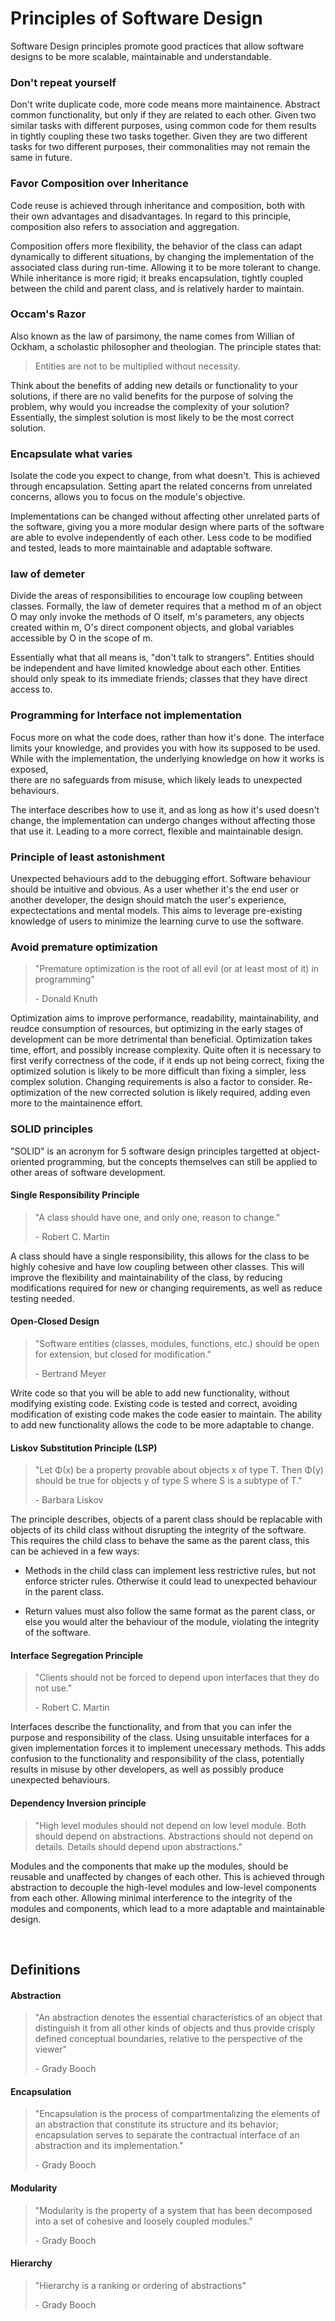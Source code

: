 # Principles of Software Design

Software Design principles promote good practices that allow software designs to
be more scalable, maintainable and understandable.



### Don't repeat yourself

Don't write duplicate code, more code means more maintainence. Abstract common 
functionality, but only if they are related to each other. Given two similar 
tasks with different purposes, using common code for them results in tightly 
coupling these two tasks together. Given they are two different tasks for two 
different purposes, their commonalities may not remain the same in future.



### Favor Composition over Inheritance

Code reuse is achieved through inheritance and composition, both with their own
advantages and disadvantages. In regard to this principle, composition also 
refers to association and aggregation.

Composition offers more flexibility, the behavior of the class can adapt 
dynamically to different situations, by changing the implementation of the 
associated class during run-time. Allowing it to be more tolerant to change.
While inheritance is more rigid; it breaks encapsulation, tightly coupled 
between the child and parent class, and is relatively harder to maintain.



### Occam's Razor

Also known as the law of parsimony, the name comes from Willian of Ockham, a 
scholastic philosopher and theologian. The principle states that:

> Entities are not to be multiplied without necessity.

Think about the benefits of adding new details or functionality to your 
solutions, if there are no valid benefits for the purpose of solving the 
problem, why would you increadse the complexity of your solution? Essentially, 
the simplest solution is most likely to be the most correct solution. 



### Encapsulate what varies

Isolate the code you expect to change, from what doesn't. This is achieved 
through encapsulation. Setting apart the related concerns from unrelated 
concerns, allows you to focus on the module's objective.

Implementations can be changed without affecting other unrelated parts of the 
software, giving you a more modular design where parts of the software are able 
to evolve independently of each other. Less code to be modified and tested, 
leads to more maintainable and adaptable software.



### law of demeter

Divide the areas of responsibilities to encourage low coupling between classes. 
Formally, the law of demeter requires that a method m of an object O may only 
invoke the methods of O itself, m's parameters, any objects created within m, 
O's direct component objects, and global variables accessible by O in the scope 
of m.

Essentially what that all means is, "don't talk to strangers". Entities should 
be independent and have limited knowledge about each other. Entities should only 
speak to its immediate friends; classes that they have direct access to. 



### Programming for Interface not implementation

Focus more on what the code does, rather than how it's done. The interface 
limits your knowledge, and provides you with how its supposed to be used. While 
with the implementation, the underlying knowledge on how it works is exposed,  
there are no safeguards from misuse, which likely leads to unexpected behaviours. 

The interface describes how to use it, and as long as how it's used doesn't 
change, the implementation can undergo changes without affecting those that use 
it. Leading to a more correct, flexible and maintainable design.



### Principle of least astonishment

Unexpected behaviours add to the debugging effort. Software behaviour should be 
intuitive and obvious. As a user whether it's the end user or another developer, 
the design should match the user's experience, expectectations and mental 
models. This aims to leverage pre-existing knowledge of users to minimize the 
learning curve to use the software.



### Avoid premature optimization

> "Premature optimization is the root of all evil (or at least most of it) in 
> programming"
> 
> \- Donald Knuth

Optimization aims to improve performance, readability, maintainability, and 
reudce consumption of resources, but optimizing in the early stages of 
development can be more detrimental than beneficial. Optimization takes time, 
effort, and possibly increase complexity. Quite often it is necessary to first 
verify correctness of the code, if it ends up not being correct, fixing the 
optimized solution is likely to be more difficult than fixing a simpler, less 
complex solution. Changing requirements is also a factor to consider. 
Re-optimization of the new corrected solution is likely required, adding even
more to the maintainence effort.



### SOLID principles

"SOLID" is an acronym for 5 software design principles targetted at 
object-oriented programming, but the concepts themselves can still be applied to 
other areas of software development.



#### Single Responsibility Principle

> "A class should have one, and only one, reason to change."
>
> \- Robert C. Martin

A class should have a single responsibility, this allows for the class to be 
highly cohesive and have low coupling between other classes. This will improve 
the flexibility and maintainability of the class, by reducing modifications 
required for new or changing requirements, as well as reduce testing needed.



#### Open-Closed Design

> "Software entities (classes, modules, functions, etc.) should be open for 
> extension, but closed for modification."
> 
> \- Bertrand Meyer

Write code so that you will be able to add new functionality, without modifying 
existing code. Existing code is tested and correct, avoiding modification of 
existing code makes the code easier to maintain. The ability to add new 
functionality allows the code to be more adaptable to change.



#### Liskov Substitution Principle (LSP)

> "Let Φ(x) be a property provable about objects x of type T. Then Φ(y) should 
> be true for objects y of type S where S is a subtype of T."
>
> \- Barbara Liskov

The principle describes, objects of a parent class should be replacable with 
objects of its child class without disrupting the integrity of the software. 
This requires the child class to behave the same as the parent class, this can 
be achieved in a few ways:

- Methods in the child class can implement less restrictive rules, but not 
  enforce stricter rules. Otherwise it could lead to unexpected behaviour in the 
  parent class. 
  
- Return values must also follow the same format as the parent class, or 
  else you would alter the behaviour of the module, violating the integrity of 
  the software.



#### Interface Segregation Principle

> "Clients should not be forced to depend upon interfaces that they do not use."
>
> \- Robert C. Martin

Interfaces describe the functionality, and from that you can infer the 
purpose and responsibility of the class. Using unsuitable interfaces for a given 
implementation forces it to implement unecessary methods. This adds confusion to 
the functionality and responsibility of the class, potentially results in misuse 
by other developers, as well as possibly produce unexpected behaviours.



#### Dependency Inversion principle

> "High level modules should not depend on low level module. Both should depend 
> on abstractions. Abstractions should not depend on details.  Details should 
> depend upon abstractions."

Modules and the components that make up the modules, should be reusable and 
unaffected by changes of each other. This is achieved through abstraction to 
decouple the high-level modules and low-level components from each other.
Allowing minimal interference to the integrity of the modules and components,
which lead to a more adaptable and maintainable design.



&nbsp;

## Definitions

#### Abstraction

> "An abstraction denotes the essential characteristics of an object that 
> distinguish it from all other kinds of objects and thus provide crisply 
> defined conceptual boundaries, relative to the perspective of the viewer"
>
> \- Grady Booch



#### Encapsulation

> "Encapsulation is the process of compartmentalizing the elements of an 
> abstraction that constitute its structure and its behavior; encapsulation 
> serves to separate the contractual interface of an abstraction and its 
> implementation."
>
> \- Grady Booch



#### Modularity

> "Modularity is the property of a system that has been decomposed into a set of
> cohesive and loosely coupled modules."
>
> \- Grady Booch



#### Hierarchy

> "Hierarchy is a ranking or ordering of abstractions"
>
> \- Grady Booch
